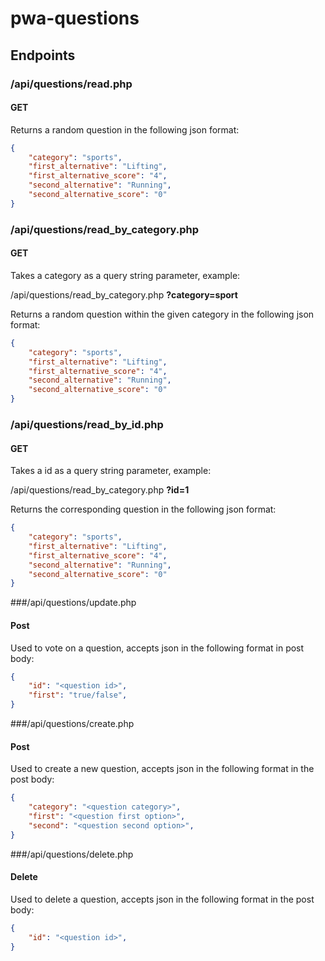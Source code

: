 # pwa-questions

## Endpoints
### /api/questions/read.php
#### GET
Returns a random question in the following json format:
```json
{
    "category": "sports",
    "first_alternative": "Lifting",
    "first_alternative_score": "4",
    "second_alternative": "Running",
    "second_alternative_score": "0"
}
```

### /api/questions/read_by_category.php
#### GET
Takes a category as a query string parameter, example:

/api/questions/read_by_category.php __?category=sport__

Returns a random question within the given category in the following json format:
```json
{
    "category": "sports",
    "first_alternative": "Lifting",
    "first_alternative_score": "4",
    "second_alternative": "Running",
    "second_alternative_score": "0"
}
```

### /api/questions/read_by_id.php
#### GET

Takes a id as a query string parameter, example:

/api/questions/read_by_category.php __?id=1__

Returns the corresponding question in the following json format:
```json
{
    "category": "sports",
    "first_alternative": "Lifting",
    "first_alternative_score": "4",
    "second_alternative": "Running",
    "second_alternative_score": "0"
}
```

###/api/questions/update.php
#### Post
Used to vote on a question, accepts json in the following format in post body:
```json
{
    "id": "<question id>",
    "first": "true/false",
}
```


###/api/questions/create.php
#### Post
Used to create a new question, accepts json in the following format in the post body:
```json
{
    "category": "<question category>",
    "first": "<question first option>",
    "second": "<question second option>",
}
```


###/api/questions/delete.php
#### Delete
Used to delete a question, accepts json in the following format in the post body:
```json
{
    "id": "<question id>",
}
```